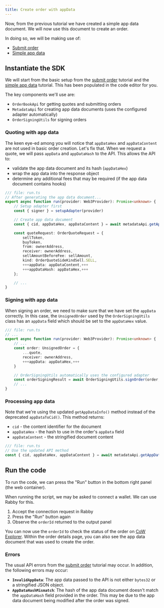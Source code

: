 ```yaml
---
title: Create order with appData
---
```


Now, from the previous tutorial we have created a simple app data document. We will now use this document to create an order.

In doing so, we will be making use of:

- [Submit order](/tutorial/submit-order)
- [Simple app data](/tutorial/simple-app-data)

## Instantiate the SDK

We will start from the basic setup from the [submit order](/tutorial/submit-order) tutorial and the [simple app data](/tutorial/simple-app-data) tutorial. This has been populated in the code editor for you.

The key components we'll use are:

- `OrderBookApi` for getting quotes and submitting orders
- `MetadataApi` for creating app data documents (uses the configured adapter automatically)
- `OrderSigningUtils` for signing orders

### Quoting with app data

The keen eye-ed among you will notice that `appDataHex` and `appDataContent` are not used in basic order creation. Let's fix that. When we request a quote, we will pass `appData` and `appDataHash` to the API. This allows the API to:

- validate the app data document and its hash (`appDataHex`)
- wrap the app data into the response object
- determine any additional fees that may be required (if the app data document contains hooks)

```typescript
/// file: run.ts
// After generating the app data document...
export async function run(provider: Web3Provider): Promise<unknown> {
    // Setup adapter first
    const { signer } = setupAdapter(provider)

    // Create app data document
    const { cid, appDataHex, appDataContent } = await metadataApi.getAppDataInfo(appDataDoc)

    const quoteRequest: OrderQuoteRequest = {
        sellToken,
        buyToken,
        from: ownerAddress,
        receiver: ownerAddress,
        sellAmountBeforeFee: sellAmount,
        kind: OrderQuoteSideKindSell.SELL,
        +++appData: appDataContent,+++
        +++appDataHash: appDataHex,+++
    };

    // ...
}
```

### Signing with app data

When signing an order, we need to make sure that we have set the `appData` correctly. In this case, the `UnsignedOrder` used by the `OrderSigningUtils` class has an `appData` field which should be set to the `appDataHex` value.

```typescript
/// file: run.ts
// ...
export async function run(provider: Web3Provider): Promise<unknown> {
    // ...
    const order: UnsignedOrder = {
        ...quote,
        receiver: ownerAddress,
        +++appData: appDataHex,+++
    }

    // OrderSigningUtils automatically uses the configured adapter
    const orderSigningResult = await OrderSigningUtils.signOrder(order, chainId, signer)
    // ...
}
```

### Processing app data

Note that we're using the updated `getAppDataInfo()` method instead of the deprecated `appDataToCid()`. This method returns:

- `cid` - the content identifier for the document
- `appDataHex` - the hash to use in the order's `appData` field
- `appDataContent` - the stringified document content

```typescript
/// file: run.ts
// Use the updated API method
const { cid, appDataHex, appDataContent } = await metadataApi.getAppDataInfo(appDataDoc);
```

## Run the code

To run the code, we can press the "Run" button in the bottom right panel (the web container).

When running the script, we may be asked to connect a wallet. We can use Rabby for this.

1. Accept the connection request in Rabby
2. Press the "Run" button again
3. Observe the `orderId` returned to the output panel

You can now use the `orderId` to check the status of the order on [CoW Explorer](https://explorer.cow.fi/). Within the order details page, you can also see the app data document that was used to create the order.

### Errors

The usual API errors from the [submit order](/tutorial/submit-order) tutorial may occur. In addition, the following errors may occur:

- **`InvalidAppData`**: The app data passed to the API is not either `bytes32` or a stringified JSON object.
- **`AppDataHashMismatch`**: The hash of the app data document doesn't match the `appDataHash` field provided in the order. This may be due to the app data document being modified after the order was signed.
